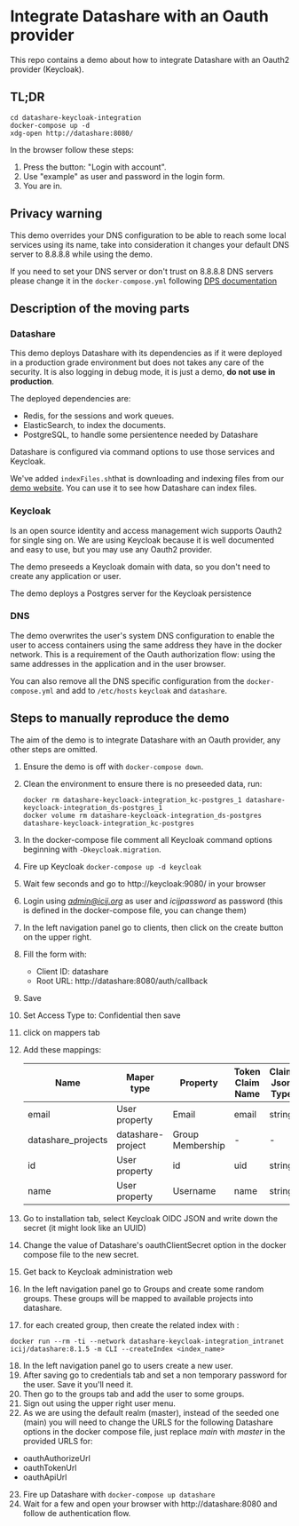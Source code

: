 # Integrate Datashare with an Oauth provider

This repo contains a demo about how to integrate Datashare with an Oauth2 provider (Keycloak).

## TL;DR

```
cd datashare-keycloak-integration
docker-compose up -d
xdg-open http://datashare:8080/
```

In the browser follow these steps:

  1. Press the button: "Login with account".
  2. Use "example" as user and password in the login form.
  3. You are in.

## Privacy warning

This demo overrides your DNS configuration to be able to reach some local services using its name,
take into consideration it changes your default DNS server to 8.8.8.8 while using the demo.

If you need to set your DNS server or don't trust on 8.8.8.8 DNS servers please change it in the `docker-compose.yml` following [DPS documentation](http://mageddo.github.io/dns-proxy-server/latest/en/3-configuration/)

## Description of the moving parts

### Datashare

This demo deploys Datashare with its dependencies as if it were deployed in a production grade environment but does not takes any care of the security. It is also logging in debug mode, it is just a demo, **do not use in production**.

The deployed dependencies are:

* Redis, for the sessions and work queues.
* ElasticSearch, to index the documents.
* PostgreSQL, to handle some persientence needed by Datashare

Datashare is configured via command options to use those services and Keycloak.

We've added `indexFiles.sh`that is downloading and indexing files from our [demo website](https://datashare-demo.icij.org). You can use it to see how Datashare can index files.

### Keycloak

Is an open source identity and access management wich supports Oauth2 for single sing on.
We are using Keycloak because it is well documented and easy to use, but you may use any Oauth2 provider.

The demo preseeds a Keycloak domain with data, so you don't need to create any application or user.

The demo deploys a Postgres server for the Keycloak persistence

### DNS

The demo overwrites the user's system DNS configuration to enable the user to access containers using the same address they have in the docker network. This is a requirement of the Oauth authorization flow: using the same addresses in the application and in the user browser.

You can also remove all the DNS specific configuration from the `docker-compose.yml` and add to `/etc/hosts` `keycloak` and `datashare`.

## Steps to manually reproduce the demo

The aim of the demo is to integrate Datashare with an Oauth provider, any other steps are omitted.

1. Ensure the demo is off with `docker-compose down`.
2. Clean the environment to ensure there is no preseeded data, run:
   ```
   docker rm datashare-keycloack-integration_kc-postgres_1 datashare-keycloack-integration_ds-postgres_1
   docker volume rm datashare-keycloack-integration_ds-postgres datashare-keycloack-integration_kc-postgres
   ```
3. In the docker-compose file comment all Keycloak command options beginning with `-Dkeycloak.migration`.
4. Fire up Keycloak `docker-compose up -d keycloak`
5. Wait few seconds and go to http://keycloak:9080/ in your browser
6. Login using *admin@icij.org* as user and *icijpassword* as password (this is defined in the docker-compose file, you can change them)
7. In the left navigation panel go to clients, then click on the create button on the upper right.
8. Fill the form with:

    * Client ID: datashare
    * Root URL: http://datashare:8080/auth/callback

9. Save
10. Set Access Type to: Confidential then save
11. click on mappers tab
12. Add these mappings:

    | Name | Maper type | Property| Token Claim Name | Claim Json Type | Full group path |
    | - | - | - | - | - | - |
    | email | User property | Email | email| string | - |
    | datashare_projects | datashare-project | Group Membership | - | - | Off |
    | id | User property | id | uid | string| - |
    | name | User property | Username | name | string | - |
    
13. Go to installation tab, select Keycloak OIDC JSON and write down the secret (it might look like an UUID)
14. Change the value of Datashare's oauthClientSecret option in the docker compose file to the new secret.
15. Get back to Keycloak administration web
16. In the left navigation panel go to Groups and create some random groups. These groups will be mapped to available projects into datashare.
17. for each created group, then create the related index with : 
```
docker run --rm -ti --network datashare-keycloak-integration_intranet icij/datashare:8.1.5 -m CLI --createIndex <index_name>
```
18.  In the left navigation panel go to users create a new user. 
19. After saving go to credentials tab and set a non temporary password for the user. Save it you'll need it.
20. Then go to the groups tab and add the user to some groups.
21. Sign out using the upper right user menu.
22. As we are using the default realm (master), instead of the seeded one (main) you will need to change the URLS for the following Datashare options in the docker compose file, just replace *main* with *master* in the provided URLS for:
  * oauthAuthorizeUrl
  * oauthTokenUrl
  * oauthApiUrl
23. Fire up Datashare with `docker-compose up datashare`
24. Wait for a few and open your browser with http://datashare:8080 and follow de authentication flow.

